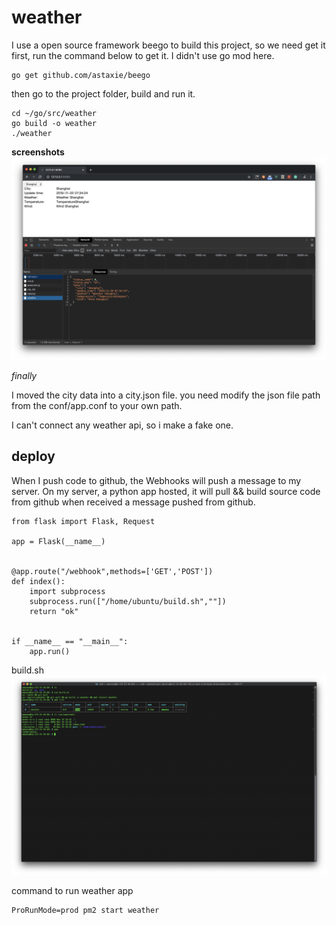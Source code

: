 # weather

I use a open source framework beego to build this project, so we need get it first,
run the command below to get it. I didn't use go mod here.

    go get github.com/astaxie/beego
    
then go to the project folder, build and run it.

    cd ~/go/src/weather
    go build -o weather
    ./weather
    
**screenshots**
![screenshots](screenshots/web.jpg)


*finally*

I moved the city data into a city.json file. you need modify the json file path from
the conf/app.conf to your own path.

I can't connect any weather api, so i make a fake one.


## deploy

When I push code to github, the Webhooks will push a message to my server.
On my server, a python app hosted, it will pull && build source code from github 
when received a message pushed from github.

    from flask import Flask, Request
    
    app = Flask(__name__)
    
    
    @app.route("/webhook",methods=['GET','POST'])
    def index():
        import subprocess
        subprocess.run(["/home/ubuntu/build.sh",""])
        return "ok"
    
    
    if __name__ == "__main__":
        app.run()


build.sh
![build.sh](screenshots/build1.jpg)

command to run weather app

    ProRunMode=prod pm2 start weather